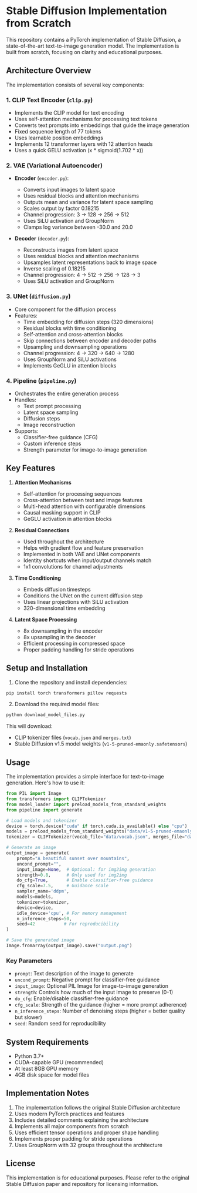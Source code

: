 # Stable Diffusion Implementation from Scratch

This repository contains a PyTorch implementation of Stable Diffusion, a state-of-the-art text-to-image generation model. The implementation is built from scratch, focusing on clarity and educational purposes.

## Architecture Overview

The implementation consists of several key components:

### 1. CLIP Text Encoder (`clip.py`)
- Implements the CLIP model for text encoding
- Uses self-attention mechanisms for processing text tokens
- Converts text prompts into embeddings that guide the image generation
- Fixed sequence length of 77 tokens
- Uses learnable position embeddings
- Implements 12 transformer layers with 12 attention heads
- Uses a quick GELU activation (x * sigmoid(1.702 * x))

### 2. VAE (Variational Autoencoder)
- **Encoder** (`encoder.py`):
  - Converts input images to latent space
  - Uses residual blocks and attention mechanisms
  - Outputs mean and variance for latent space sampling
  - Scales output by factor 0.18215
  - Channel progression: 3 → 128 → 256 → 512
  - Uses SiLU activation and GroupNorm
  - Clamps log variance between -30.0 and 20.0

- **Decoder** (`decoder.py`):
  - Reconstructs images from latent space
  - Uses residual blocks and attention mechanisms
  - Upsamples latent representations back to image space
  - Inverse scaling of 0.18215
  - Channel progression: 4 → 512 → 256 → 128 → 3
  - Uses SiLU activation and GroupNorm

### 3. UNet (`diffusion.py`)
- Core component for the diffusion process
- Features:
  - Time embedding for diffusion steps (320 dimensions)
  - Residual blocks with time conditioning
  - Self-attention and cross-attention blocks
  - Skip connections between encoder and decoder paths
  - Upsampling and downsampling operations
  - Channel progression: 4 → 320 → 640 → 1280
  - Uses GroupNorm and SiLU activations
  - Implements GeGLU in attention blocks

### 4. Pipeline (`pipeline.py`)
- Orchestrates the entire generation process
- Handles:
  - Text prompt processing
  - Latent space sampling
  - Diffusion steps
  - Image reconstruction
- Supports:
  - Classifier-free guidance (CFG)
  - Custom inference steps
  - Strength parameter for image-to-image generation

## Key Features

1. **Attention Mechanisms**
   - Self-attention for processing sequences
   - Cross-attention between text and image features
   - Multi-head attention with configurable dimensions
   - Causal masking support in CLIP
   - GeGLU activation in attention blocks

2. **Residual Connections**
   - Used throughout the architecture
   - Helps with gradient flow and feature preservation
   - Implemented in both VAE and UNet components
   - Identity shortcuts when input/output channels match
   - 1x1 convolutions for channel adjustments

3. **Time Conditioning**
   - Embeds diffusion timesteps
   - Conditions the UNet on the current diffusion step
   - Uses linear projections with SiLU activation
   - 320-dimensional time embedding

4. **Latent Space Processing**
   - 8x downsampling in the encoder
   - 8x upsampling in the decoder
   - Efficient processing in compressed space
   - Proper padding handling for stride operations

## Setup and Installation

1. Clone the repository and install dependencies:
```bash
pip install torch transformers pillow requests
```

2. Download the required model files:
```bash
python download_model_files.py
```
This will download:
- CLIP tokenizer files (`vocab.json` and `merges.txt`)
- Stable Diffusion v1.5 model weights (`v1-5-pruned-emaonly.safetensors`)

## Usage

The implementation provides a simple interface for text-to-image generation. Here's how to use it:

```python
from PIL import Image
from transformers import CLIPTokenizer
from model_loader import preload_models_from_standard_weights
from pipeline import generate

# Load models and tokenizer
device = torch.device("cuda" if torch.cuda.is_available() else "cpu")
models = preload_models_from_standard_weights("data/v1-5-pruned-emaonly.ckpt", device)
tokenizer = CLIPTokenizer(vocab_file="data/vocab.json", merges_file="data/merges.txt")

# Generate an image
output_image = generate(
    prompt="A beautiful sunset over mountains",
    uncond_prompt="",
    input_image=None,  # Optional: for img2img generation
    strength=0.8,      # Only used for img2img
    do_cfg=True,       # Enable classifier-free guidance
    cfg_scale=7.5,     # Guidance scale
    sampler_name='ddpm',
    models=models,
    tokenizer=tokenizer,
    device=device,
    idle_device='cpu', # For memory management
    n_inference_steps=50,
    seed=42           # For reproducibility
)

# Save the generated image
Image.fromarray(output_image).save("output.png")
```

### Key Parameters

- `prompt`: Text description of the image to generate
- `uncond_prompt`: Negative prompt for classifier-free guidance
- `input_image`: Optional PIL Image for image-to-image generation
- `strength`: Controls how much of the input image to preserve (0-1)
- `do_cfg`: Enable/disable classifier-free guidance
- `cfg_scale`: Strength of the guidance (higher = more prompt adherence)
- `n_inference_steps`: Number of denoising steps (higher = better quality but slower)
- `seed`: Random seed for reproducibility

## System Requirements

- Python 3.7+
- CUDA-capable GPU (recommended)
- At least 8GB GPU memory
- 4GB disk space for model files

## Implementation Notes

1. The implementation follows the original Stable Diffusion architecture
2. Uses modern PyTorch practices and features
3. Includes detailed comments explaining the architecture
4. Implements all major components from scratch
5. Uses efficient tensor operations and proper shape handling
6. Implements proper padding for stride operations
7. Uses GroupNorm with 32 groups throughout the architecture

## License

This implementation is for educational purposes. Please refer to the original Stable Diffusion paper and repository for licensing information. 